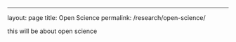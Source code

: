 ---
layout: page
title: Open Science
permalink: /research/open-science/

this will be about open science
